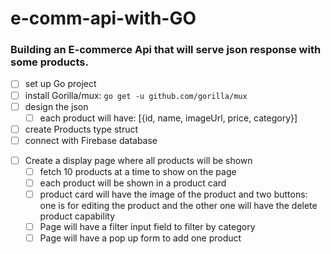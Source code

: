 # e-comm-api-with-GO

<!-- TODO -->

### Building an E-commerce Api that will serve json response with some products.

<!-- Main Server -->

- [ ] set up Go project
- [ ] install Gorilla/mux: `go get -u github.com/gorilla/mux`
- [ ] design the json
  - [ ] each product will have: [{id, name, imageUrl, price, category}]
- [ ] create Products type struct
- [ ] connect with Firebase database

<!-- Front-end -->

- [ ] Create a display page where all products will be shown
  - [ ] fetch 10 products at a time to show on the page
  - [ ] each product will be shown in a product card
  - [ ] product card will have the image of the product and two buttons: one is for editing the product and the other one will have the delete product capability
  - [ ] Page will have a filter input field to filter by category
  - [ ] Page will have a pop up form to add one product
